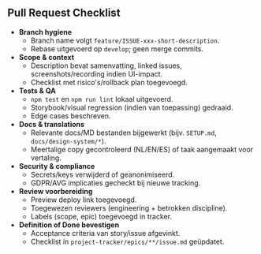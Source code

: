 ## Pull Request Checklist

- **Branch hygiene**
  - Branch name volgt `feature/ISSUE-xxx-short-description`.
  - Rebase uitgevoerd op `develop`; geen merge commits.
- **Scope & context**
  - Description bevat samenvatting, linked issues, screenshots/recording indien UI-impact.
  - Checklist met risico's/rollback plan toegevoegd.
- **Tests & QA**
  - `npm test` en `npm run lint` lokaal uitgevoerd.
  - Storybook/visual regression (indien van toepassing) gedraaid.
  - Edge cases beschreven.
- **Docs & translations**
  - Relevante docs/MD bestanden bijgewerkt (bijv. `SETUP.md`, `docs/design-system/*`).
  - Meertalige copy gecontroleerd (NL/EN/ES) of taak aangemaakt voor vertaling.
- **Security & compliance**
  - Secrets/keys verwijderd of geanonimiseerd.
  - GDPR/AVG implicaties gecheckt bij nieuwe tracking.
- **Review voorbereiding**
  - Preview deploy link toegevoegd.
  - Toegewezen reviewers (engineering + betrokken discipline). 
  - Labels (scope, epic) toegevoegd in tracker.
- **Definition of Done bevestigen**
  - Acceptance criteria van story/issue afgevinkt.
  - Checklist in `project-tracker/epics/**/issue.md` geüpdatet.

